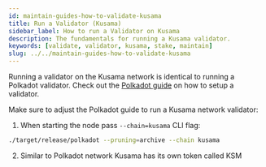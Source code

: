 ```yaml
---
id: maintain-guides-how-to-validate-kusama
title: Run a Validator (Kusama)
sidebar_label: How to run a Validator on Kusama
description: The fundamentals for running a Kusama validator.
keywords: [validate, validator, kusama, stake, maintain]
slug: ../../maintain-guides-how-to-validate-kusama
---
```


Running a validator on the Kusama network is identical to running a Polkadot validator. Check out the [Polkadot guide](../maintain-guides-how-to-validate-polkadot.md) on how to setup a validator.

Make sure to adjust the Polkadot guide to run a Kusama network validator:
1. When starting the node pass `--chain=kusama` CLI flag:
```sh
./target/release/polkadot --pruning=archive --chain kusama
```
2. Similar to Polkadot network Kusama has its own token called KSM
